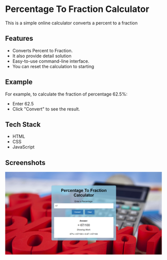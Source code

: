 # Percentage To Fraction Calculator

 This is a simple online calculator converts a percent to a fraction

## Features

- Converts Percent to Fraction.
- It also provide detail solution
- Easy-to-use command-line interface.
- You can reset the calculation to starting

## Example

For example, to calculate the fraction of percentage 62.5%:
- Enter 62.5
- Click "Convert" to see the result.

## Tech Stack

- HTML
- CSS
- JavaScript

## Screenshots
![Alt text](image.png)
